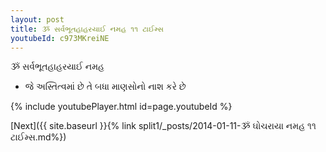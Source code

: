 ```yaml
---
layout: post
title: ૐ સર્વભૂતહાહરયાઈ નમહ ૧૧ ટાઈમ્સ
youtubeId: c973MKreiNE
---
```

 
 
 ૐ સર્વભૂતહાહરયાઈ નમહ  
 
 -  જે અસ્તિત્વમાં છે તે બધા માણસોનો નાશ કરે છે 
 
  
 
  
 
 
 
 
 
 


{% include youtubePlayer.html id=page.youtubeId %}
 
[Next]({{ site.baseurl }}{% link  split1/_posts/2014-01-11-ૐ ઘોચરાયા નમહ ૧૧ ટાઈમ્સ.md%})
 
